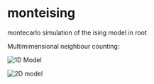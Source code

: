 # monteising
montecarlo simulation of the ising model in root

Multimimensional neighbour counting:

![1D Model][1Dmodel]

![2D model][2Dmodel]

[1Dmodel]: https://github.com/inknos/monteising/blob/master/docs/img/1D.gif "1D Model"
[2Dmodel]: https://github.com/inknos/monteising/blob/master/docs/img/2D.gif "2D Model"